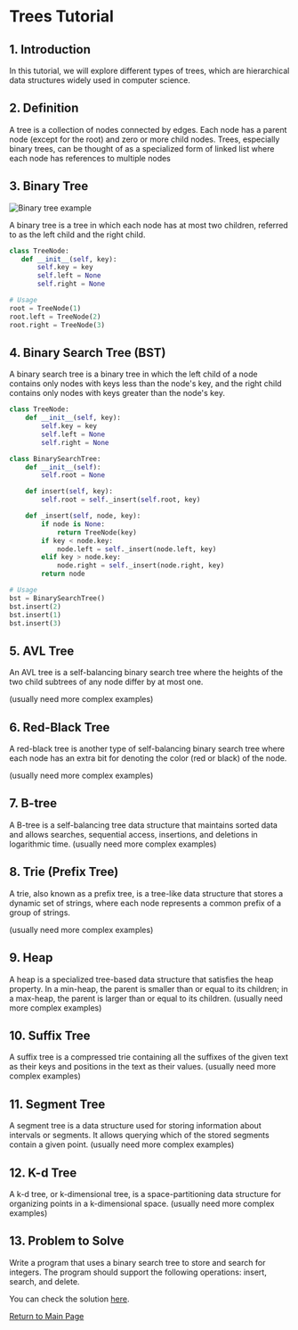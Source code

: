 # Trees Tutorial

## 1. Introduction

In this tutorial, we will explore different types of trees, which are hierarchical data structures widely used in computer science.

## 2. Definition

A tree is a collection of nodes connected by edges. Each node has a parent node (except for the root) and zero or more child nodes. Trees, especially binary trees, can be thought of as a specialized form of linked list where each node has references to multiple nodes

## 3. Binary Tree

![Binary tree example](allimages/Binary_tree.png)


A binary tree is a tree in which each node has at most two children, referred to as the left child and the right child.


 ```python
class TreeNode:
    def __init__(self, key):
        self.key = key
        self.left = None
        self.right = None

# Usage
root = TreeNode(1)
root.left = TreeNode(2)
root.right = TreeNode(3)
```
## 4. Binary Search Tree (BST)

A binary search tree is a binary tree in which the left child of a node contains only nodes with keys less than the node's key, and the right child contains only nodes with keys greater than the node's key.

```python
class TreeNode:
    def __init__(self, key):
        self.key = key
        self.left = None
        self.right = None

class BinarySearchTree:
    def __init__(self):
        self.root = None

    def insert(self, key):
        self.root = self._insert(self.root, key)

    def _insert(self, node, key):
        if node is None:
            return TreeNode(key)
        if key < node.key:
            node.left = self._insert(node.left, key)
        elif key > node.key:
            node.right = self._insert(node.right, key)
        return node

# Usage
bst = BinarySearchTree()
bst.insert(2)
bst.insert(1)
bst.insert(3)

```
## 5. AVL Tree

An AVL tree is a self-balancing binary search tree where the heights of the two child subtrees of any node differ by at most one.

(usually need more complex examples)

## 6. Red-Black Tree

A red-black tree is another type of self-balancing binary search tree where each node has an extra bit for denoting the color (red or black) of the node.

(usually need more complex examples)

## 7. B-tree

A B-tree is a self-balancing tree data structure that maintains sorted data and allows searches, sequential access, insertions, and deletions in logarithmic time.
(usually need more complex examples)

## 8. Trie (Prefix Tree)

A trie, also known as a prefix tree, is a tree-like data structure that stores a dynamic set of strings, where each node represents a common prefix of a group of strings.

(usually need more complex examples)

## 9. Heap

A heap is a specialized tree-based data structure that satisfies the heap property. In a min-heap, the parent is smaller than or equal to its children; in a max-heap, the parent is larger than or equal to its children.
(usually need more complex examples)

## 10. Suffix Tree

A suffix tree is a compressed trie containing all the suffixes of the given text as their keys and positions in the text as their values.
(usually need more complex examples)

## 11. Segment Tree

A segment tree is a data structure used for storing information about intervals or segments. It allows querying which of the stored segments contain a given point.
(usually need more complex examples)

## 12. K-d Tree

A k-d tree, or k-dimensional tree, is a space-partitioning data structure for organizing points in a k-dimensional space.
(usually need more complex examples)

## 13. Problem to Solve

Write a program that uses a binary search tree to store and search for integers. The program should support the following operations: insert, search, and delete.

You can check the solution [here](Solution-3.py).

[Return to Main Page](0-Welcome.md)

